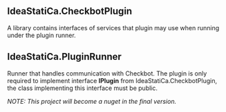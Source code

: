 ## IdeaStatiCa.CheckbotPlugin

A library contains interfaces of services that plugin may use when running under the plugin runner.



## IdeaStatiCa.PluginRunner

Runner that handles communication with Checkbot. The plugin is only required to implement interface **IPlugin** from IdeaStatiCa.CheckbotPlugin, the class implementing this interface must be public.

*NOTE: This project will become a nuget in the final version.*